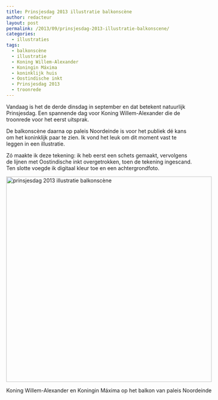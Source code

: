 ```yaml
---
title: Prinsjesdag 2013 illustratie balkonscène
author: redacteur
layout: post
permalink: /2013/09/prinsjesdag-2013-illustratie-balkonscene/
categories:
  - illustraties
tags:
  - balkonscène
  - illustratie
  - Koning Willem-Alexander
  - Koningin Máxima
  - koninklijk huis
  - Oostindische inkt
  - Prinsjesdag 2013
  - troonrede
---
```

Vandaag is het de derde dinsdag in september en dat betekent natuurlijk Prinsjesdag. Een spannende dag voor Koning Willem-Alexander die de troonrede voor het eerst uitsprak.

De balkonscène daarna op paleis Noordeinde is voor het publiek dé kans om het koninklijk paar te zien. Ik vond het leuk om dit moment vast te leggen in een illustratie.

Zó maakte ik deze tekening: ik heb eerst een schets gemaakt, vervolgens de lijnen met Oostindische inkt overgetrokken, toen de tekening ingescand. Ten slotte voegde ik digitaal kleur toe en een achtergrondfoto.

<div id="attachment_4170" style="width: 560px" class="wp-caption alignleft">
  <img class="size-full wp-image-4170  " alt="prinsjesdag 2013 illustratie balkonscène" src="/wordpress/wp-content/uploads/2013/09/prinsjesdag_2013_illustratie.jpg" width="550" height="549" />
  
  <p class="wp-caption-text">
    Koning Willem-Alexander en Koningin Máxima op het balkon van paleis Noordeinde
  </p>
</div>

